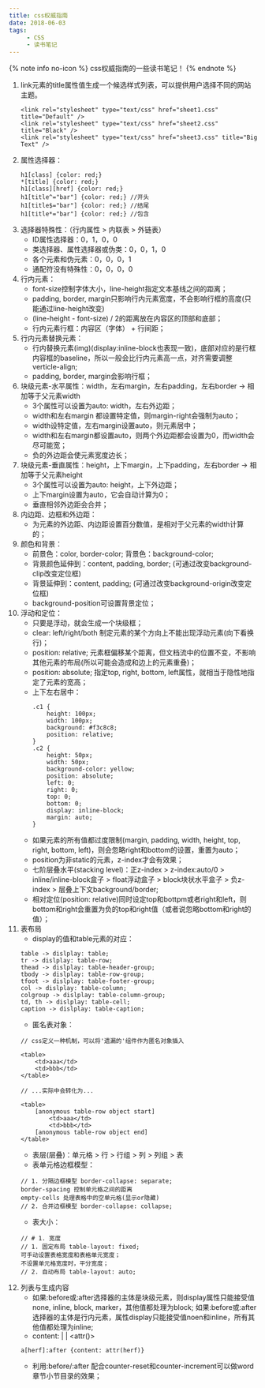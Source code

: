 ```yaml
---
title: css权威指南
date: 2018-06-03
tags:
     - CSS
     - 读书笔记
---
```



{% note info no-icon %}
css权威指南的一些读书笔记！
{% endnote %}

1. link元素的title属性值生成一个候选样式列表，可以提供用户选择不同的网站主题。
    ```
    <link rel="stylesheet" type="text/css" href="sheet1.css" title="Default" />
    <link rel="stylesheet" type="text/css" href="sheet2.css" title="Black" />
    <link rel="stylesheet" type="text/css" href="sheet3.css" title="Big Text" />
    ```
2. 属性选择器：
    ```
    h1[class] {color: red;}
    *[title] {color: red;}
    h1[class][href] {color: red;}
    h1[title^="bar"] {color: red;} //开头
    h1[title$="bar"] {color: red;} //结尾
    h1[title*="bar"] {color: red;} //包含
    ```
1. 选择器特殊性：（行内属性 > 内联表 > 外链表）
    - ID属性选择器：0，1，0，0
    - 类选择器、属性选择器或伪类：0，0，1，0
    - 各个元素和伪元素：0，0，0，1
    - 通配符没有特殊性：0，0，0，0
2. 行内元素：
    - font-size控制字体大小，line-height指定文本基线之间的距离；
    - padding, border, margin只影响行内元素宽度，不会影响行框的高度(只能通过line-height改变)
    - (line-height - font-size) / 2的距离放在内容区的顶部和底部；
    - 行内元素行框：内容区（字体） + 行间距；
3. 行内元素替换元素：
    - 行内替换元素(img)(display:inline-block也表现一致)，底部对应的是行框内容框的baseline，所以一般会比行内元素高一点，对齐需要调整verticle-align;
    - padding, border, margin会影响行框；
3. 块级元素-水平属性：width，左右margin，左右padding，左右border -> 相加等于父元素width
    - 3个属性可以设置为auto: width，左右外边距；
    - width和左右margin 都设置特定值，则margin-right会强制为auto；
    - width设特定值，左右margin设置auto，则元素居中；
    - width和左右margin都设置auto，则两个外边距都会设置为0，而width会尽可能宽；
    - 负的外边距会使元素宽度边长；
4. 块级元素-垂直属性：height，上下margin，上下padding，左右border -> 相加等于父元素height
    - 3个属性可以设置为auto: height，上下外边距；
    - 上下margin设置为auto，它会自动计算为0；
    - 垂直相邻外边距会合并；
5. 内边距、边框和外边距：
    - 为元素的外边距、内边距设置百分数值，是相对于父元素的width计算的；
7. 颜色和背景：
    - 前景色：color, border-color; 背景色：background-color;
    - 背景颜色延伸到：content, padding, border; (可通过改变background-clip改变定位框)
    - 背景延伸到：content, padding;  (可通过改变background-origin改变定位框)
    - background-position可设置背景定位；
8. 浮动和定位：
    - 只要是浮动，就会生成一个块级框；
    - clear: left/right/both 制定元素的某个方向上不能出现浮动元素(向下看换行)；
    - position: relative; 元素框偏移某个距离，但文档流中的位置不变，不影响其他元素的布局(所以可能会造成和边上的元素重叠)；
    - position: absolute; 指定top, right, bottom, left属性，就相当于隐性地指定了元素的宽高；
    - 上下左右居中：
        ```
        .c1 {
            height: 100px;
            width: 100px;
            background: #f3c8c8;
            position: relative;
        }
        .c2 {
            height: 50px;
            width: 50px;
            background-color: yellow;
            position: absolute;
            left: 0;
            right: 0;
            top: 0;
            bottom: 0;
            display: inline-block;
            margin: auto;
        }
        ```
    - 如果元素的所有值都过度限制(margin, padding, width, height, top, right, bottom, left)，则会忽略right和bottom的设置，重置为auto；
    - position为非static的元素，z-index才会有效果；
    - 七阶层叠水平(stacking level)：正z-index > z-index:auto/0 > inline/inline-block盒子 > float浮动盒子 > block块状水平盒子 > 负z-index > 层叠上下文background/border;
    - 相对定位(position: relative)同时设定top和bottpm或者right和left，则bottom和right会重置为负的top和right值（或者说忽略bottom和right的值）；
9. 表布局
    - display的值和table元素的对应：
    ```
    table -> dislplay: table;
    tr -> dislplay: table-row;
    thead -> dislplay: table-header-group;
    tbody -> dislplay: table-row-group;
    tfoot -> dislplay: table-footer-group;
    col -> dislplay: table-column;
    colgroup -> dislplay: table-column-group;
    td, th -> dislplay: table-cell;
    caption -> dislplay: table-caption;
    ```
    - 匿名表对象：
    ```
    // css定义一种机制，可以将'遗漏的'组件作为匿名对象插入

    <table>
        <td>aaa</td>
        <td>bbb</td>
    </table>

    // ...实际中会转化为...

    <table>
        [anonymous table-row object start]
            <td>aaa</td>
            <td>bbb</td>
        [anonymous table-row object end]
    </table>
    ```
    - 表层(层叠)：单元格 > 行 > 行组 > 列 > 列组 > 表
    - 表单元格边框模型：
    ```
    // 1. 分隔边框模型 border-collapse: separate;
    border-spacing 控制单元格之间的距离
    empty-cells 处理表格中的空单元格(显示or隐藏)
    // 2. 合并边框模型 border-collapse: collapse;
    ```
    - 表大小：
    ```
    // # 1. 宽度
    // 1. 固定布局 table-layout: fixed;
    可手动设置表格宽度和表格单元宽度；
    不设置单元格宽度时，平分宽度；
    // 2. 自动布局 table-layout: auto;
    ```
10. 列表与生成内容
    - 如果:before或:after选择器的主体是块级元素，则display属性只能接受值none, inline, block, marker，其他值都处理为block;
    如果:before或:after选择器的主体是行内元素，属性display只能接受值noen和inline，所有其他值都处理为inline;
    - content: <string> | <uri> | <attr()>
    ```
    a[herf]:after {content: attr(herf)}
    ```
    - 利用:before/:after 配合counter-reset和counter-increment可以做word章节小节目录的效果；

